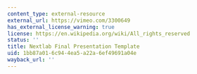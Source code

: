 ```yaml
---
content_type: external-resource
external_url: https://vimeo.com/3300649
has_external_license_warning: true
license: https://en.wikipedia.org/wiki/All_rights_reserved
status: ''
title: Nextlab Final Presentation Template
uid: 1bb87a01-6c94-4ea5-a22a-6ef49691a04e
wayback_url: ''
---
```

